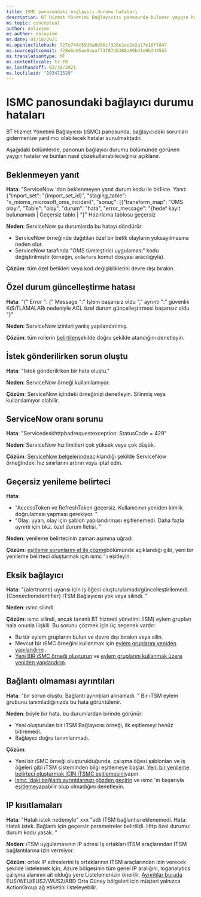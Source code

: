```yaml
---
title: ISMC panosundaki bağlayıcı durumu hataları
description: BT Hizmet Yönetimi Bağlayıcısı panosunda bulunan yaygın hatalar hakkında bilgi edinin.
ms.topic: conceptual
author: nolavime
ms.author: nolavime
ms.date: 01/18/2021
ms.openlocfilehash: 727e744c59d0a8d90cf320e1ee2e2a17e10ff847
ms.sourcegitcommit: f28ebb95ae9aaaff3f87d8388a09b41e0b3445b5
ms.translationtype: MT
ms.contentlocale: tr-TR
ms.lasthandoff: 03/30/2021
ms.locfileid: "103471529"
---
```

# <a name="connector-status-errors-in-the-itsmc-dashboard"></a>ISMC panosundaki bağlayıcı durumu hataları

BT Hizmet Yönetimi Bağlayıcısı (ıSMC) panosunda, bağlayıcıdaki sorunları gidermenize yardımcı olabilecek hatalar sunulmaktadır.

Aşağıdaki bölümlerde, panonun bağlayıcı durumu bölümünde görünen yaygın hatalar ve bunları nasıl çözekullanabileceğiniz açıklanır.

## <a name="unexpected-response"></a>Beklenmeyen yanıt

**Hata**: "ServiceNow 'dan beklenmeyen yanıt durum kodu ile birlikte. Yanıt: {"import_set": "{import_set_id}", "staging_table": "x_mioms_microsoft_oms_incident", "sonuç": [{"transform_map": "OMS olayı", "Table": "olay", "durum": "hata", "error_message": "{hedef kayıt bulunamadı | Geçersiz tablo | "}" Hazırlama tablosu geçersiz

**Neden**: ServiceNow şu durumlarda bu hatayı döndürür:

* ServiceNow örneğinde dağıtılan özel bir betik olayların yoksayılmasına neden olur.
* ServiceNow tarafında "OMS tümleştirici uygulaması" kodu değiştirilmiştir (örneğin, `onBefore` komut dosyası aracılığıyla).

**Çözüm**: tüm özel betikleri veya kod değişikliklerini devre dışı bırakın.

## <a name="exception-update-failure"></a>Özel durum güncelleştirme hatası

**Hata**: "{" Error ": {" Message ":" Işlem başarısız oldu "," ayrıntı ":" güvenlik KıSıTLAMALARı nedeniyle ACL özel durum güncelleştirmesi başarısız oldu "}"

**Neden**: ServiceNow izinleri yanlış yapılandırılmış.

**Çözüm**: tüm rollerin [belirtilen](itsmc-connections-servicenow.md#install-the-user-app-and-create-the-user-role)şekilde doğru şekilde atandığını denetleyin.

## <a name="problem-sending-a-request"></a>İstek gönderilirken sorun oluştu

**Hata**: "Istek gönderilirken bir hata oluştu."

**Neden**: ServiceNow örneği kullanılamıyor.

**Çözüm**: ServiceNow içindeki örneğinizi denetleyin. Silinmiş veya kullanılamıyor olabilir.

## <a name="servicenow-rate-problem"></a>ServiceNow oranı sorunu

**Hata**: "Servicedeskhttpbadrequestexception: StatusCode = 429"

**Neden**: ServiceNow hız limitleri çok yüksek veya çok düşük.

**Çözüm**: [ServiceNow belgelerinde](https://docs.servicenow.com/bundle/london-application-development/page/integrate/inbound-rest/task/investigate-rate-limit-violations.html)açıklandığı şekilde ServiceNow örneğindeki hız sınırlarını artırın veya iptal edin.

## <a name="invalid-refresh-token"></a>Geçersiz yenileme belirteci

**Hata**: 
  * "AccessToken ve RefreshToken geçersiz. Kullanıcının yeniden kimlik doğrulaması yapması gerekiyor. "
  * "Olay, uyarı, olay için şablon yapılandırması eşitlenemedi. Daha fazla ayrıntı için bkz. özel durum Iletisi. "

**Neden**: yenileme belirtecinin zaman aşımına uğradı.

**Çözüm**: [eşitleme sorunlarını el ile çözme](./itsmc-resync-servicenow.md)bölümünde açıklandığı gibi, yeni bir yenileme belirteci oluşturmak için ısmc ' ı eşitleyin.

## <a name="missing-connector"></a>Eksik bağlayıcı

**Hata**: "{alertname} uyarısı için iş öğesi oluşturulamadı/güncelleştirilemedi. {Connectionıdentifier} ITSM Bağlayıcısı yok veya silindi. "

**Neden**: ısmc silindi.

**Çözüm**: ısmc silindi, ancak tanımlı BT hizmeti yönetimi (ISM) eylem grupları hala onunla ilişkili. Bu sorunu çözmek için üç seçenek vardır:

* Bu tür eylem gruplarını bulun ve devre dışı bırakın veya silin.
* Mevcut bir ıSMC örneğini kullanmak için [eylem gruplarını yeniden yapılandırın](./itsmc-definition.md#create-itsm-work-items-from-azure-alerts) .
* [Yeni BIR ıSMC örneği oluşturun](./itsmc-definition.md#create-an-itsm-connection) ve [eylem gruplarını kullanmak üzere yeniden yapılandırın](itsmc-definition.md#create-itsm-work-items-from-azure-alerts).

## <a name="lack-of-connection-details"></a>Bağlantı olmaması ayrıntıları

**Hata**: "bir sorun oluştu. Bağlantı ayrıntıları alınamadı. " Bir ıTSM eylem grubunu tanımladığınızda bu hata görüntülenir.

**Neden**: böyle bir hata, bu durumlardan birinde görünür:

* Yeni oluşturulan bir ITSM Bağlayıcısı örneği, ilk eşitlemeyi henüz bitiremedi.
* Bağlayıcı doğru tanımlanmadı.

**Çözüm**: 

* Yeni bir ıSMC örneği oluşturulduğunda, çalışma öğesi şablonları ve iş öğeleri gibi ıTSM sisteminden bilgi eşitlemeye başlar. [Yeni bir yenileme belirteci oluşturmak IÇIN ITSMC eşitlemesini](./itsmc-resync-servicenow.md)yapın.
* [Ismc 'daki bağlantı ayrıntılarınızı gözden geçirin](./itsmc-connections-servicenow.md#create-a-connection) ve ısmc 'ın başarıyla [eşitleme](./itsmc-resync-servicenow.md)yapabilir olup olmadığını denetleyin.


## <a name="ip-restrictions"></a>IP kısıtlamaları
**Hata**: "Hatalı istek nedenıyle" xxx "adlı ITSM bağlantısı eklenemedi. Hata: Hatalı istek. Bağlantı için geçersiz parametreler belirtildi. Http özel durumu: durum kodu yasak. "

**Neden**: ıTSM uygulamasının IP adresi Iş ortakları ITSM araçlarından ITSM bağlantılarına izin vermiyor.

**Çözüm**: ortak IP adreslerini Iş ortaklarının ITSM araçlarından izin verecek şekilde listelemek Için, Azure bölgesinin tüm genel IP aralığını, loganalytics çalışma alanının ait olduğu yere Listelemenizin önerilir. [Ayrıntılar burada](https://www.microsoft.com/download/details.aspx?id=56519) EUS/WEU/EUS2/WUS2/ABD Orta Güney bölgeleri için müşteri yalnızca ActionGroup ağ etiketini listeleyebilir.
